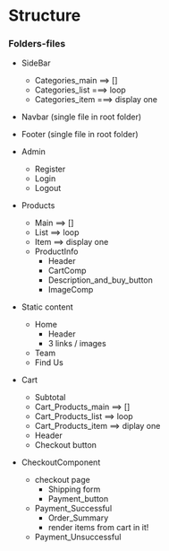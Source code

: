 # Structure

### Folders-files
* SideBar
    * Categories_main ==> []
    * Categories_list ===> loop
    * Categories_item  ===> display one
* Navbar (single file in root folder)
* Footer (single file in root folder)

* Admin
    * Register
    * Login
    * Logout
* Products 
    * Main ==> []
    * List ==> loop
    * Item ==> display one
    * ProductInfo
        * Header
        * CartComp 
        * Description_and_buy_button
        * ImageComp
* Static content
    * Home
        * Header
        * 3 links / images
    * Team
    * Find Us

* Cart
    * Subtotal
    * Cart_Products_main ==> []
    * Cart_Products_list ==> loop
    * Cart_Products_item ==> diplay one
    * Header
    * Checkout button
* CheckoutComponent
    * checkout page
        * Shipping form
        * Payment_button
    * Payment_Successful
        * Order_Summary
        * render items from cart in it!
    * Payment_Unsuccessful


